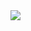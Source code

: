 <a href="https://i90rr.github.io/frontpage.html">
   <img src="https://raw.githubusercontent.com/i90rr/i90rr.github.io/master/resources/img/landing.gif">
</a>
